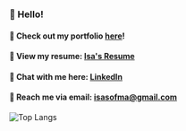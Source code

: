 ### 🐞 Hello! 

#### 🧺 Check out my portfolio <a href="https://www.isa-martinez.com">here</a>!

#### 📄 View my resume: <a href="https://docs.google.com/document/d/1VoFZIzcLPKyZQzONgfvdmAV5-c_Xel2wsFYEoKhsxyI/edit?usp=sharing">Isa's Resume</a>

#### 📎 Chat with me here: <a href="https://www.linkedin.com/in/isa-sofia-martinez/">LinkedIn</a>

#### 🦋 Reach me via email: <a href="mailto:isasofma@gmail.com">isasofma@gmail.com</a>

![Top Langs](https://github-readme-stats.vercel.app/api/top-langs/?username=isama22&layout=compact)
